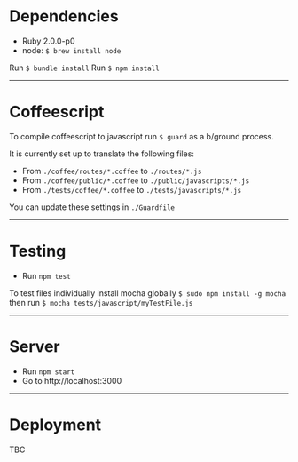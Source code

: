# Dependencies

* Ruby 2.0.0-p0
* node: `$ brew install node`

Run `$ bundle install`
Run `$ npm install`

***

# Coffeescript

To compile coffeescript to javascript run `$ guard` as a b/ground process.

It is currently set up to translate the following files:

* From `./coffee/routes/*.coffee` to `./routes/*.js`
* From `./coffee/public/*.coffee` to `./public/javascripts/*.js`
* From `./tests/coffee/*.coffee` to `./tests/javascripts/*.js`

You can update these settings in `./Guardfile`

***

# Testing

* Run `npm test`

To test files individually install mocha globally `$ sudo npm install -g mocha` then run `$ mocha tests/javascript/myTestFile.js`

***

# Server

* Run `npm start`
* Go to http://localhost:3000

***

# Deployment

TBC